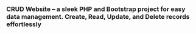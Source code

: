 <h3>CRUD Website – a sleek PHP and Bootstrap project for easy data management. Create, Read, Update, and Delete records effortlessly</h3>
